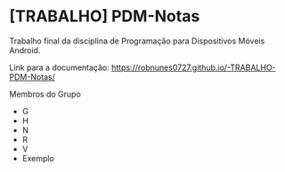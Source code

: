 # [TRABALHO] PDM-Notas
Trabalho final da disciplina de Programação para Dispositivos Móveis Android.

Link para a documentação: https://robnunes0727.github.io/-TRABALHO-PDM-Notas/

Membros do Grupo
 - G 
 - H
 - N
 - R
 - V
 - Exemplo